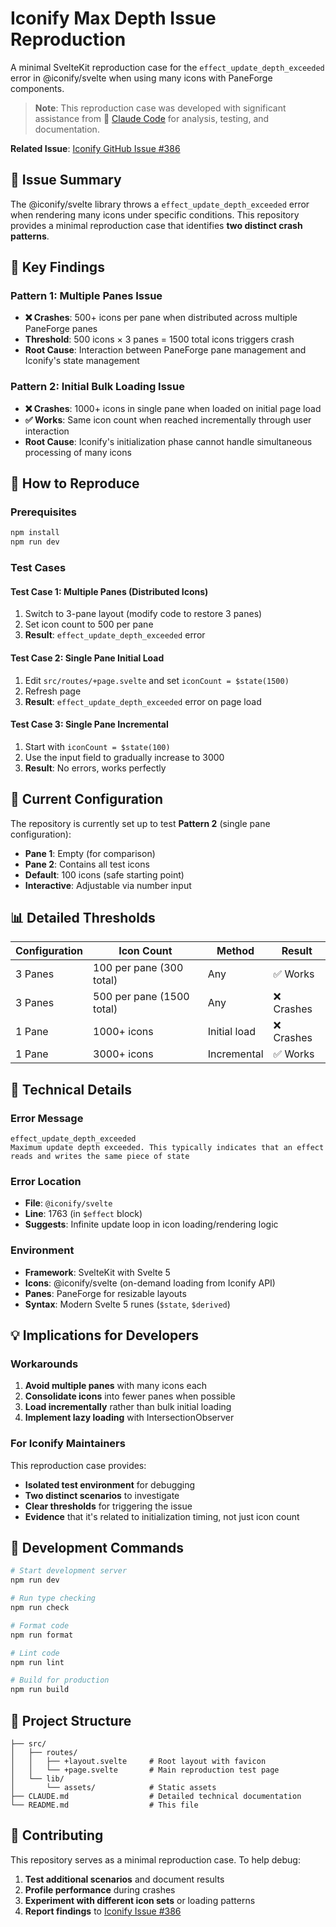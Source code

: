 # Iconify Max Depth Issue Reproduction

A minimal SvelteKit reproduction case for the `effect_update_depth_exceeded` error in @iconify/svelte when using many icons with PaneForge components.

> **Note**: This reproduction case was developed with significant assistance from 🤖 [Claude Code](https://claude.ai/code) for analysis, testing, and documentation.

**Related Issue**: [Iconify GitHub Issue #386](https://github.com/iconify/iconify/issues/386)

## 🐛 Issue Summary

The @iconify/svelte library throws a `effect_update_depth_exceeded` error when rendering many icons under specific conditions. This repository provides a minimal reproduction case that identifies **two distinct crash patterns**.

## 🎯 Key Findings

### Pattern 1: Multiple Panes Issue

- **❌ Crashes**: 500+ icons per pane when distributed across multiple PaneForge panes
- **Threshold**: 500 icons × 3 panes = 1500 total icons triggers crash
- **Root Cause**: Interaction between PaneForge pane management and Iconify's state management

### Pattern 2: Initial Bulk Loading Issue

- **❌ Crashes**: 1000+ icons in single pane when loaded on initial page load
- **✅ Works**: Same icon count when reached incrementally through user interaction
- **Root Cause**: Iconify's initialization phase cannot handle simultaneous processing of many icons

## 🧪 How to Reproduce

### Prerequisites

```bash
npm install
npm run dev
```

### Test Cases

#### Test Case 1: Multiple Panes (Distributed Icons)

1. Switch to 3-pane layout (modify code to restore 3 panes)
2. Set icon count to 500 per pane
3. **Result**: `effect_update_depth_exceeded` error

#### Test Case 2: Single Pane Initial Load

1. Edit `src/routes/+page.svelte` and set `iconCount = $state(1500)`
2. Refresh page
3. **Result**: `effect_update_depth_exceeded` error on page load

#### Test Case 3: Single Pane Incremental

1. Start with `iconCount = $state(100)`
2. Use the input field to gradually increase to 3000
3. **Result**: No errors, works perfectly

## 🔧 Current Configuration

The repository is currently set up to test **Pattern 2** (single pane configuration):

- **Pane 1**: Empty (for comparison)
- **Pane 2**: Contains all test icons
- **Default**: 100 icons (safe starting point)
- **Interactive**: Adjustable via number input

## 📊 Detailed Thresholds

| Configuration | Icon Count                | Method       | Result     |
| ------------- | ------------------------- | ------------ | ---------- |
| 3 Panes       | 100 per pane (300 total)  | Any          | ✅ Works   |
| 3 Panes       | 500 per pane (1500 total) | Any          | ❌ Crashes |
| 1 Pane        | 1000+ icons               | Initial load | ❌ Crashes |
| 1 Pane        | 3000+ icons               | Incremental  | ✅ Works   |

## 🔬 Technical Details

### Error Message

```
effect_update_depth_exceeded
Maximum update depth exceeded. This typically indicates that an effect reads and writes the same piece of state
```

### Error Location

- **File**: `@iconify/svelte`
- **Line**: 1763 (in `$effect` block)
- **Suggests**: Infinite update loop in icon loading/rendering logic

### Environment

- **Framework**: SvelteKit with Svelte 5
- **Icons**: @iconify/svelte (on-demand loading from Iconify API)
- **Panes**: PaneForge for resizable layouts
- **Syntax**: Modern Svelte 5 runes (`$state`, `$derived`)

## 💡 Implications for Developers

### Workarounds

1. **Avoid multiple panes** with many icons each
2. **Consolidate icons** into fewer panes when possible
3. **Load incrementally** rather than bulk initial loading
4. **Implement lazy loading** with IntersectionObserver

### For Iconify Maintainers

This reproduction case provides:

- **Isolated test environment** for debugging
- **Two distinct scenarios** to investigate
- **Clear thresholds** for triggering the issue
- **Evidence** that it's related to initialization timing, not just icon count

## 🚀 Development Commands

```bash
# Start development server
npm run dev

# Run type checking
npm run check

# Format code
npm run format

# Lint code
npm run lint

# Build for production
npm run build
```

## 📝 Project Structure

```
├── src/
│   ├── routes/
│   │   ├── +layout.svelte     # Root layout with favicon
│   │   └── +page.svelte       # Main reproduction test page
│   └── lib/
│       └── assets/            # Static assets
├── CLAUDE.md                  # Detailed technical documentation
└── README.md                  # This file
```

## 🤝 Contributing

This repository serves as a minimal reproduction case. To help debug:

1. **Test additional scenarios** and document results
2. **Profile performance** during crashes
3. **Experiment with different icon sets** or loading patterns
4. **Report findings** to [Iconify Issue #386](https://github.com/iconify/iconify/issues/386)
